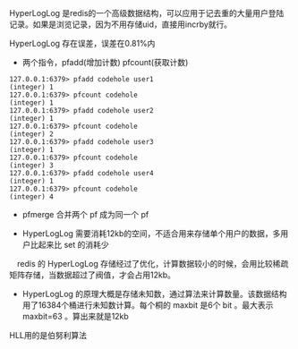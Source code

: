 HyperLogLog 是redis的一个高级数据结构，可以应用于记去重的大量用户登陆记录。如果是浏览记录，因为不用存储uid，直接用incrby就行。

HyperLogLog 存在误差，误差在0.81%内

* 两个指令，pfadd(增加计数) pfcount(获取计数)

```redis
127.0.0.1:6379> pfadd codehole user1
(integer) 1
127.0.0.1:6379> pfcount codehole
(integer) 1
127.0.0.1:6379> pfadd codehole user2
(integer) 1
127.0.0.1:6379> pfcount codehole
(integer) 2
127.0.0.1:6379> pfadd codehole user3
(integer) 1
127.0.0.1:6379> pfcount codehole
(integer) 3
127.0.0.1:6379> pfadd codehole user4
(integer) 1
127.0.0.1:6379> pfcount codehole
(integer) 4
```

* pfmerge 合并两个 pf 成为同一个 pf

* HyperLogLog 需要消耗12kb的空间，不适合用来存储单个用户的数据，多用户比起来比 set 的消耗少

&#8195;redis 的 HyperLogLog 存储经过了优化，计算数据较小的时候，会用比较稀疏矩阵存储，当数据超过了阀值，才会占用12kb。

* HyperLogLog 的原理大概是存储未知数，通过算法来计算数量。该数据结构用了16384个桶进行未知数计算。每个桐的 maxbit 是6个 bit 。最大表示 maxbit=63 。算出来就是12kb

HLL用的是伯努利算法
